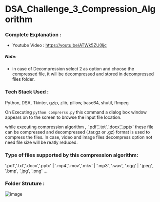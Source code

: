# DSA_Challenge_3_Compression_Algorithm

### Complete Explanation :
* Youtube Video : https://youtu.be/ATWk5ZU0Ijc
##### Note: 
* in case of Decompression select 2 as option and choose the compressed file, it will be decompressed and stored in decompressed files folder.
 
### Tech Stack Used :

Python, DSA, Tkinter, gzip, zlib, pillow, base64, shutil, ffmpeg

On Executing ```python comprerss.py``` this command a dialog box window appears on to the screen to browse the input file location.

while executing compression algorithm , '.pdf','.txt','.docx','.pptx' these file can be compressed and decompressed (.tar.gz or .gz) format is used to compress the files. In case, video and image files decompress option not need file size will be reatly reduced.

### Type of files supported by this compression algorithm:

'.pdf','.txt','.docx','.pptx' | '.mp4','.mov','.mkv' | '.mp3', '.wav', '.ogg' | '.jpeg', '.bmp', '.jpg', '.png' ...

### Folder Struture : 

![image](https://user-images.githubusercontent.com/72125175/158023347-11a3a8c4-db95-428e-a321-d2e99fc61d31.png)

